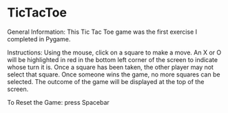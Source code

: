 # TicTacToe
General Information:
This Tic Tac Toe game was the first exercise I completed in Pygame.

Instructions:
Using the mouse, click on a square to make a move. An X or O will be highlighted in red in the bottom left corner of the screen to indicate whose turn it is. Once a square has been taken, the other player may not select that square. Once someone wins the game, no more squares can be selected. The outcome of the game will be displayed at the top of the screen.

To Reset the Game:
press Spacebar


